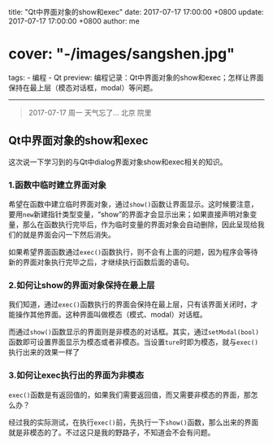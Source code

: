 title: "Qt中界面对象的show和exec"
date: 2017-07-17 17:00:00 +0800
update: 2017-07-17 17:00:00 +0800
author: me
# cover: "-/images/sangshen.jpg"
tags:
    - 编程
    - Qt
preview: 编程记录：Qt中界面对象的show和exec；怎样让界面保持在最上层（模态对话框，modal）等问题。

---

> 2017-07-17 周一 天气忘了... 北京 院里

## Qt中界面对象的show和exec ##
这次说一下学习到的与Qt中dialog界面对象show和exec相关的知识。

### 1.函数中临时建立界面对象 ###
希望在函数中建立临时界面对象，通过`show()`函数让界面显示。这时候要注意，要用`new`新建指针类型变量，“show”的界面才会显示出来；如果直接声明对象变量，那么在函数执行完毕后，作为临时变量的界面对象会自动删除，因此呈现给我们的就是界面会闪一下然后消失。

如果希望界面函数通过`exec()`函数执行，则不会有上面的问题，因为程序会等待新的界面对象执行完毕之后，才继续执行函数后面的语句。

### 2.如何让show的界面对象保持在最上层 ###
我们知道，通过`exec()`函数执行的界面会保持在最上层，只有该界面关闭时，才能操作其他界面。这种界面叫做模态（模式、modal）对话框。

而通过`show()`函数显示的界面则是非模态的对话框。其实，通过`setModal(bool)`函数即可设置界面显示为模态或者非模态。当设置`ture`时即为模态，就与`exec()`执行出来的效果一样了

### 3.如何让exec执行出的界面为非模态 ###
`exec()`函数是有返回值的，如果我们需要返回值，而又需要非模态的界面，那怎么办？

经过我的实际测试，在执行`exec()`前，先执行一下`show()`函数，那么出来的界面就是非模态的了。不过这只是我的野路子，不知道会不会有问题。

